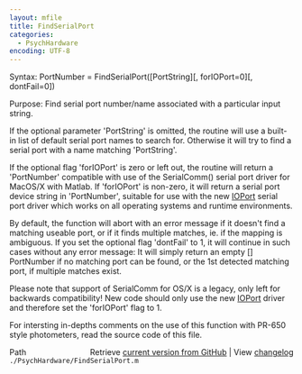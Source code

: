 ```yaml
---
layout: mfile
title: FindSerialPort
categories:
  - PsychHardware
encoding: UTF-8
---
```


Syntax: PortNumber = FindSerialPort\(\[PortString\]\[, forIOPort=0\]\[, dontFail=0\]\)

Purpose: Find serial port number/name associated with a particular input string.

If the optional parameter 'PortString' is omitted, the routine will use a
built-in list of default serial port names to search for. Otherwise it
will try to find a serial port with a name matching 'PortString'.

If the optional flag 'forIOPort' is zero or left out, the routine will return
a 'PortNumber' compatible with use of the SerialComm\(\) serial port driver
for MacOS/X with Matlab. If 'forIOPort' is non-zero, it will return a
serial port device string in 'PortNumber', suitable for use with the new
[IOPort](/docs/IOPort) serial port driver which works on all operating systems and
runtime environments.

By default, the function will abort with an error message if it doesn't
find a matching useable port, or if it finds multiple matches, ie. if the
mapping is ambiguous. If you set the optional flag 'dontFail' to 1, it
will continue in such cases without any error message: It will simply
return an empty \[\] PortNumber if no matching port can be found, or the
1st detected matching port, if multiple matches exist.

Please note that support of SerialComm for OS/X is a legacy, only left
for backwards compatibility\! New code should only use the new [IOPort](/docs/IOPort)
driver and therefore set the 'forIOPort' flag to 1.

For intersting in-depths comments on the use of this function with PR-650
style photometers, read the source code of this file.



<div class="code_header" style="text-align:right;">
  <span style="float:left;">Path&nbsp;&nbsp;</span> <span class="counter">Retrieve <a href=
  "https://raw.github.com/Psychtoolbox-3/Psychtoolbox-3/beta/./PsychHardware/FindSerialPort.m">current version from GitHub</a> | View <a href=
  "https://github.com/Psychtoolbox-3/Psychtoolbox-3/commits/beta/./PsychHardware/FindSerialPort.m">changelog</a></span>
</div>
<div class="code">
  <code>./PsychHardware/FindSerialPort.m</code>
</div>
